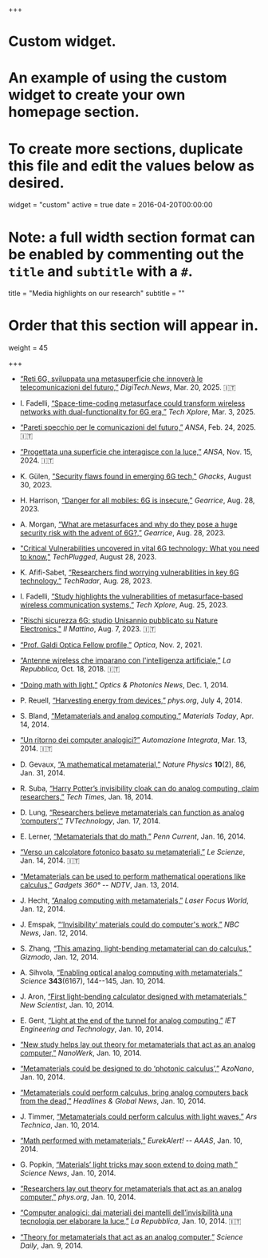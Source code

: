 +++
# Custom widget.
# An example of using the custom widget to create your own homepage section.
# To create more sections, duplicate this file and edit the values below as desired.
widget = "custom"
active = true
date = 2016-04-20T00:00:00

# Note: a full width section format can be enabled by commenting out the `title` and `subtitle` with a `#`.
title = "Media highlights on our research"
subtitle = ""

# Order that this section will appear in.
weight = 45

+++

* [“Reti 6G, sviluppata una metasuperficie che innoverà le telecomunicazioni del futuro,”](https://www.digitech.news/technology/20/03/2025/reti-6g-metasuperficie-telecomunicazioni/)
*DigiTech.News*, Mar. 20, 2025. :it:

* I. Fadelli, [“Space-time-coding metasurface could transform wireless networks with dual-functionality for 6G era,”](https://techxplore.com/news/2025-03-space-coding-metasurface-wireless-networks.html)
*Tech Xplore*, Mar. 3, 2025.

* [“Pareti specchio per le comunicazioni del futuro,”](https://www.ansa.it/canale_scienza/notizie/frontiere/2025/02/24/pareti-specchio-per-le-comunicazioni-del-futuro-_fa7437be-cdc7-431d-b563-43d66d99fb70.html)
*ANSA*, Feb. 24, 2025. :it:

* [“Progettata una superficie che interagisce con la luce,”](https://www.ansa.it/canale_scienza/notizie/fisica_matematica/2024/11/15/progettata-una-superficie-che-interagisce-con-la-luce-_25cf4760-e332-4242-b66c-20015ac1bfdb.html)
*ANSA*, Nov. 15, 2024. :it:

* K. Gülen, ["Security flaws found in emerging 6G tech,"](https://www.ghacks.net/2023/08/30/security-flaws-found-in-emerging-6g-tech/) *Ghacks*, August 30, 2023.

* H. Harrison, [“Danger for all mobiles: 6G is insecure,”](https://www.gearrice.com/update/danger-for-all-mobiles-6g-is-insecure/)
*Gearrice*, Aug. 28, 2023.

* A. Morgan, [“What are metasurfaces and why do they pose a huge security risk with the advent of 6G?,”](https://www.gearrice.com/update/what-are-metasurfaces-and-why-do-they-pose-a-huge-security-risk-with-the-advent-of-6g/)
*Gearrice*, Aug. 28, 2023.

* ["Critical Vulnerabilities uncovered in vital 6G technology: What you need to know,"](https://techplugged.com/critical-vulnerabilities-uncovered-in-vital-6g-technology-what-you-need-to-know/) *TechPlugged*, August 28, 2023.

* K. Afifi-Sabet, [“Researchers find worrying vulnerabilities in key 6G technology,”](https://www.techradar.com/pro/researchers-find-worrying-vulnerabilities-in-key-6g-technology)
*TechRadar*, Aug. 28, 2023.

* I. Fadelli, [“Study highlights the vulnerabilities of metasurface-based wireless communication systems,”](https://techxplore.com/news/2023-08-highlights-vulnerabilities-metasurface-based-wireless-communication.html)
*Tech Xplore*, Aug. 25, 2023.

* ["Rischi sicurezza 6G: studio Unisannio pubblicato su Nature Electronics,"](https://www.ilmattino.it/benevento/rischi_sicurezza_6g_studio_unisannio_pubblicato_su_nature_electronics-7564183.html)
*Il Mattino*, Aug. 7, 2023. :it:

* [“Prof. Galdi Optica Fellow profile,”](https://www.optica.org/en-us/get_involved/awards_and_honors/fellow_members/fellow_profiles/vincenzo_galdi/)
*Optica*, Nov. 2, 2021.

* [“Antenne wireless che imparano con l'intelligenza artificiale,”](https://www.repubblica.it/tecnologia/2018/10/18/news/antenne_wireless_che_imparano_con_l_intelligenza_artificiale-209310831/)
*La Repubblica*, Oct. 18, 2018. :it:

* [“Doing math with light,”](http://www.osa-opn.org/home/articles/volume_25/december_2014/extras/doing_math_with_light/)
*Optics & Photonics News*, Dec. 1, 2014.

* P. Reuell, [“Harvesting energy from devices,”](https://phys.org/news/2014-07-harvesting-energy-devices.html)
*phys.org*, July 4, 2014.

* S. Bland, [“Metamaterials and analog computing,”](http://www.materialstoday.com/computation-theory/podcasts/metamaterials-and-analog-computing/)
*Materials Today*, Apr. 14, 2014.

* [“Un ritorno dei computer analogici?”](http://www.automazionenews.it/un-ritorno-dei-computer-analogici/)
*Automazione Integrata*, Mar. 13, 2014. :it:

* D. Gevaux, [“A mathematical metamaterial,”](http://www.nature.com/nphys/journal/v10/n2/full/nphys2893.html)
*Nature Physics* **10**(2), 86, Jan. 31, 2014.

* R. Suba, [“Harry Potter’s invisibility cloak can do analog computing, claim researchers,”](http://www.techtimes.com/articles/2632/20140118/harry-potter-invisibility-cloak-can-do-analog-computing-claim-researchers.htm)
*Tech Times*, Jan. 18, 2014.

* D. Lung, [“Researchers believe metamaterials can function as analog ‘computers’,”](http://www.tvtechnology.com/expertise/0003/researchers-believe-metamaterials-can-function-as-analog-computers/223269)
*TVTechnology*, Jan. 17, 2014.

* E. Lerner,  [“Metamaterials that do math,”](https://penncurrent.upenn.edu/2014-01-16/latest-news/metamaterials-do-math)
*Penn Current*, Jan. 16, 2014.

* [“Verso un calcolatore fotonico basato su metamateriali,”](http://www.lescienze.it/news/2014/01/14/news/calcolatore_fotonico_metamateriale-1958139/)
*Le Scienze*, Jan. 14, 2014. :it:

* [“Metamaterials can be used to perform mathematical operations like calculus,”](http://gadgets.ndtv.com/others/news/metamaterials-can-be-used-to-perform-mathematical-operations-like-calculus-470636)
*Gadgets 360° -- NDTV*, Jan. 13, 2014.

* J. Hecht, [“Analog computing with metamaterials,”](http://www.laserfocusworld.com/articles/2014/01/analog-computing-with-metamaterials.html)
*Laser Focus World*, Jan. 12, 2014.

* J. Emspak, [“‘Invisibility’ materials could do computer's work,”](http://www.nbcnews.com/id/54046820/ns/technology_and_science-science/t/invisibility-materials-could-do-computers-work/#.WJSIFrGZNE4)
*NBC News*, Jan. 12, 2014.

* S. Zhang, [“This amazing, light-bending metamaterial can do calculus,”](http://gizmodo.com/this-amazing-light-bending-metamaterial-can-do-calculu-1498877144)
*Gizmodo*, Jan. 12, 2014.

* A. Sihvola, [“Enabling optical analog computing with metamaterials,”](http://science.sciencemag.org/content/343/6167/144)
*Science* **343**(6167), 144--145, Jan. 10, 2014.

* J. Aron, [“First light-bending calculator designed with metamaterials,”](https://www.newscientist.com/article/dn24849-first-light-bending-calculator-designed-with-metamaterials/)
*New Scientist*, Jan. 10, 2014.

* E. Gent, [“Light at the end of the tunnel for analog computing,”](https://eandt.theiet.org/content/articles/2014/01/light-at-the-end-of-the-tunnel-for-analog-computing/)
*IET Engineering and Technology*, Jan. 10, 2014.

* [“New study helps lay out theory for metamaterials that act as an analog computer,”](http://www.nanowerk.com/nanotechnology-news/newsid=33919.php)
 *NanoWerk*, Jan. 10, 2014.

* [“Metamaterials could be designed to do ‘photonic calculus’,”](http://www.azonano.com/news.aspx?newsID=29141)
*AzoNano*, Jan. 10, 2014.

* [“Metamaterials could perform calculus, bring analog computers back from the dead,”](http://www.hngn.com/articles/21686/20140110/metamaterials-could-perform-calculus-bring-analog-computers-back-from-the-dead.htm)
*Headlines & Global News*, Jan. 10, 2014.

* J. Timmer, [“Metamaterials could perform calculus with light waves,”](https://arstechnica.com/science/2014/01/metamaterials-could-perform-calculus-with-light-waves/)
*Ars Technica*, Jan. 10, 2014.

* [“Math performed with metamaterials,”](https://www.eurekalert.org/news-releases/553931)
*EurekAlert! -- AAAS*, Jan. 10, 2014.

* G. Popkin, [“Materials’ light tricks may soon extend to doing math,”](https://www.sciencenews.org/article/materials-light-tricks-may-soon-extend-doing-math)
*Science News*, Jan. 10, 2014.

* [“Researchers lay out theory for metamaterials that act as an analog computer,”](https://phys.org/news/2014-01-theory-metamaterials-analog.html)
*phys.org*, Jan. 10, 2014.

* [“Computer analogici: dai materiali dei mantelli dell’invisibilità una tecnologia per elaborare la luce,”](http://www.repubblica.it/tecnologia/2014/01/09/news/computer_analogici_dai_materiali_dei_mantelli_dell_invisibilit_una_tecnologia_per_elaborare_la_luce-75513423/)
*La Repubblica*, Jan. 10, 2014. :it:

* [“Theory for metamaterials that act as an analog computer,”](https://www.sciencedaily.com/releases/2014/01/140109143758.htm)
*Science Daily*, Jan. 9, 2014.
